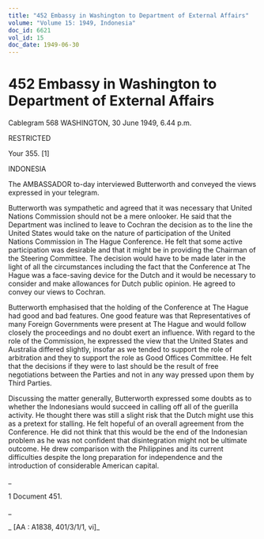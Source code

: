```yaml
---
title: "452 Embassy in Washington to Department of External Affairs"
volume: "Volume 15: 1949, Indonesia"
doc_id: 6621
vol_id: 15
doc_date: 1949-06-30
---
```


# 452 Embassy in Washington to Department of External Affairs

Cablegram 568 WASHINGTON, 30 June 1949, 6.44 p.m.

RESTRICTED

Your 355. [1]

INDONESIA

The AMBASSADOR to-day interviewed Butterworth and conveyed the views expressed in your telegram.

Butterworth was sympathetic and agreed that it was necessary that United Nations Commission should not be a mere onlooker. He said that the Department was inclined to leave to Cochran the decision as to the line the United States would take on the nature of participation of the United Nations Commission in The Hague Conference. He felt that some active participation was desirable and that it might be in providing the Chairman of the Steering Committee. The decision would have to be made later in the light of all the circumstances including the fact that the Conference at The Hague was a face-saving device for the Dutch and it would be necessary to consider and make allowances for Dutch public opinion. He agreed to convey our views to Cochran.

Butterworth emphasised that the holding of the Conference at The Hague had good and bad features. One good feature was that Representatives of many Foreign Governments were present at The Hague and would follow closely the proceedings and no doubt exert an influence. With regard to the role of the Commission, he expressed the view that the United States and Australia differed slightly, insofar as we tended to support the role of arbitration and they to support the role as Good Offices Committee. He felt that the decisions if they were to last should be the result of free negotiations between the Parties and not in any way pressed upon them by Third Parties.

Discussing the matter generally, Butterworth expressed some doubts as to whether the Indonesians would succeed in calling off all of the guerilla activity. He thought there was still a slight risk that the Dutch might use this as a pretext for stalling. He felt hopeful of an overall agreement from the Conference. He did not think that this would be the end of the Indonesian problem as he was not confident that disintegration might not be ultimate outcome. He drew comparison with the Philippines and its current difficulties despite the long preparation for independence and the introduction of considerable American capital.

_

1 Document 451.

_

_ [AA : A1838, 401/3/1/1, vi]_
